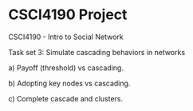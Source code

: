 # CSCI4190 Project
CSCI4190 - Intro to Social Network

Task set 3: Simulate cascading behaviors in networks

a) Payoff (threshold) vs cascading.

b) Adopting key nodes vs cascading.

c) Complete cascade and clusters.
